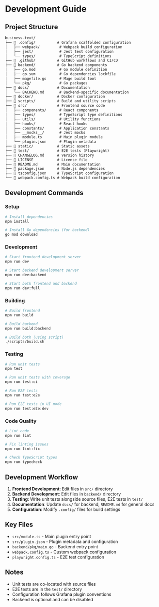 # Development Guide

## Project Structure

```txt
business-text/
├── 📁 .config/          # Grafana scaffolded configuration
│   ├── webpack/         # Webpack build configuration
│   ├── jest/            # Jest test configuration
│   └── types/           # TypeScript definitions
├── 📁 .github/          # GitHub workflows and CI/CD
├── 📁 backend/          # Go backend components
│   ├── go.mod           # Go module definition
│   ├── go.sum           # Go dependencies lockfile
│   ├── magefile.go      # Mage build tool
│   └── pkg/             # Go packages
├── 📁 docs/             # Documentation
│   └── BACKEND.md       # Backend-specific documentation
├── 📁 docker/           # Docker configuration
├── 📁 scripts/          # Build and utility scripts
├── 📁 src/              # Frontend source code
│   ├── components/      # React components
│   ├── types/           # TypeScript type definitions
│   ├── utils/           # Utility functions
│   ├── hooks/           # React hooks
│   ├── constants/       # Application constants
│   ├── __mocks__/       # Jest mocks
│   ├── module.ts        # Main plugin module
│   └── plugin.json      # Plugin metadata
├── 📁 static/           # Static assets
├── 📁 test/             # E2E tests (Playwright)
├── 📄 CHANGELOG.md      # Version history
├── 📄 LICENSE           # License file
├── 📄 README.md         # Main documentation
├── 📄 package.json      # Node.js dependencies
├── 📄 tsconfig.json     # TypeScript configuration
└── 📄 webpack.config.ts # Webpack build configuration
```

## Development Commands

### Setup

```bash
# Install dependencies
npm install

# Install Go dependencies (for backend)
go mod download
```

### Development

```bash
# Start frontend development server
npm run dev

# Start backend development server
npm run dev:backend

# Start both frontend and backend
npm run dev:full
```

### Building

```bash
# Build frontend
npm run build

# Build backend
npm run build:backend

# Build both (using script)
./scripts/build.sh
```

### Testing

```bash
# Run unit tests
npm test

# Run unit tests with coverage
npm run test:ci

# Run E2E tests
npm run test:e2e

# Run E2E tests in UI mode
npm run test:e2e:dev
```

### Code Quality

```bash
# Lint code
npm run lint

# Fix linting issues
npm run lint:fix

# Check TypeScript types
npm run typecheck
```

## Development Workflow

1. **Frontend Development**: Edit files in `src/` directory
2. **Backend Development**: Edit files in `backend/` directory  
3. **Testing**: Write unit tests alongside source files, E2E tests in `test/`
4. **Documentation**: Update `docs/` for backend, `README.md` for general docs
5. **Configuration**: Modify `.config/` files for build settings

## Key Files

- `src/module.ts` - Main plugin entry point
- `src/plugin.json` - Plugin metadata and configuration
- `backend/pkg/main.go` - Backend entry point
- `webpack.config.ts` - Custom webpack configuration
- `playwright.config.ts` - E2E test configuration

## Notes

- Unit tests are co-located with source files
- E2E tests are in the `test/` directory
- Configuration follows Grafana plugin conventions
- Backend is optional and can be disabled
